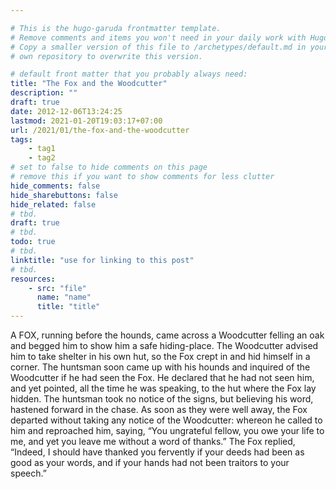 ```yaml
---

# This is the hugo-garuda frontmatter template.
# Remove comments and items you won't need in your daily work with Hugo.
# Copy a smaller version of this file to /archetypes/default.md in your
# own repository to overwrite this version.

# default front matter that you probably always need:
title: "The Fox and the Woodcutter"
description: ""
draft: true
date: 2012-12-06T13:24:25
lastmod: 2021-01-20T19:03:17+07:00
url: /2021/01/the-fox-and-the-woodcutter
tags:
    - tag1
    - tag2
# set to false to hide comments on this page
# remove this if you want to show comments for less clutter
hide_comments: false
hide_sharebuttons: false
hide_related: false
# tbd.
draft: true
# tbd.
todo: true
# tbd.
linktitle: "use for linking to this post"
# tbd.
resources:
    - src: "file"
      name: "name"
      title: "title"
---
```

A FOX, running before the hounds, came across a Woodcutter felling an oak and begged him to show him a safe hiding-place. The Woodcutter advised him to take shelter in his own hut, so the Fox crept in and hid himself in a corner. The huntsman soon came up with his hounds and inquired of the Woodcutter if he had seen the Fox. He declared that he had not seen him, and yet pointed, all the time he was speaking, to the hut where the Fox lay hidden. The huntsman took no notice of the signs, but believing his word, hastened forward in the chase. As soon as they were well away, the Fox departed without taking any notice of the Woodcutter: whereon he called to him and reproached him, saying, “You ungrateful fellow, you owe your life to me, and yet you leave me without a word of thanks.” The Fox replied, “Indeed, I should have thanked you fervently if your deeds had been as good as your words, and if your hands had not been traitors to your speech.”
